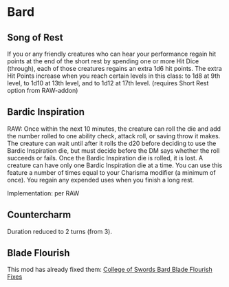 # Bard

## Song of Rest

If you or any friendly creatures who can hear your performance regain hit points at the end of the short rest by spending one or more Hit Dice (through), each of those creatures regains an extra 1d6 hit points. The extra Hit Points increase when you reach certain levels in this class: to 1d8 at 9th level, to 1d10 at 13th level, and to 1d12 at 17th level. (requires Short Rest option from RAW-addon)

## Bardic Inspiration

RAW: Once within the next 10 minutes, the creature can roll the die and add the number rolled to one ability check, attack roll, or saving throw it makes. The creature can wait until after it rolls the d20 before deciding to use the Bardic Inspiration die, but must decide before the DM says whether the roll succeeds or fails. Once the Bardic Inspiration die is rolled, it is lost. A creature can have only one Bardic Inspiration die at a time. You can use this feature a number of times equal to your Charisma modifier (a minimum of once). You regain any expended uses when you finish a long rest.

Implementation: per RAW

## Countercharm

Duration reduced to 2 turns (from 3).

## Blade Flourish

This mod has already fixed them: [College of Swords Bard Blade Flourish Fixes](https://www.nexusmods.com/baldursgate3/mods/1314?tab=description)
